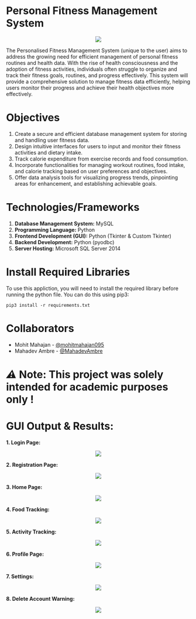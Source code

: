 # Personal Fitness Management System

<p align="center">
  <img src="https://github.com/mohitmahajan095/Personal-Fitness-Management-System/blob/42f3bfe7f9fffe4c7d0e4c4465bad283c6151e77/Minor%20Project%20Files/img/home_3.png" />
</p>

The Personalised Fitness Management System (unique to the user) aims to address the growing need for efficient management of personal fitness routines and health data. With the rise of health consciousness and the adoption of fitness activities, individuals often struggle to organize and track their fitness goals, routines, and progress effectively. This system will provide a comprehensive solution to manage fitness data efficiently, helping users monitor their progress and achieve their health objectives more effectively.

# Objectives
1. Create a secure and efficient database management system for storing and handling user fitness data.
2. Design intuitive interfaces for users to input and monitor their fitness activities and dietary intake.
3. Track calorie expenditure from exercise records and food consumption.
4. Incorporate functionalities for managing workout routines, food intake, and calorie tracking based on user preferences and objectives.
5. Offer data analysis tools for visualizing progress trends, pinpointing areas for enhancement, and establishing achievable goals.

# Technologies/Frameworks
1. **Database Management System:** MySQL
2. **Programming Language:** Python
3. **Frontend Development (GUI):** Python (Tkinter & Custom Tkinter)
4. **Backend Development:** Python (pyodbc)
5. **Server Hosting:** Microsoft SQL Server 2014

# Install Required Libraries                     
To use this appliction, you will need to install the required library before running the python file. You can do this using pip3:

`pip3 install -r requirements.txt`

# Collaborators
* Mohit Mahajan - [@mohitmahajan095](https://github.com/mohitmahajan095 "Mohit's Github Profile")
* Mahadev Ambre - [@MahadevAmbre](https://github.com/MahadevAmbre "Mahadev's Github Profile")
  
# ___________________________________⚠___________________________________ Note: This project was solely intended for academic purposes only !

# GUI Output & Results:
**1. Login Page:**
<p align="center">
  <img src="https://github.com/mohitmahajan095/Personal-Fitness-Management-System/blob/82e3ca2a9b11a5f1b0538c3578b23d2984787f7a/Minor%20Project%20Files/Output%20Images/login_page.png" />
</p>

**2. Registration Page:**
<p align="center">
  <img src="https://github.com/mohitmahajan095/Personal-Fitness-Management-System/blob/82e3ca2a9b11a5f1b0538c3578b23d2984787f7a/Minor%20Project%20Files/Output%20Images/registration_page.png" />
</p>

**3. Home Page:**
<p align="center">
  <img src="https://github.com/mohitmahajan095/Personal-Fitness-Management-System/blob/82e3ca2a9b11a5f1b0538c3578b23d2984787f7a/Minor%20Project%20Files/Output%20Images/home_page.png" />
</p>

**4. Food Tracking:**
<p align="center">
  <img src="https://github.com/mohitmahajan095/Personal-Fitness-Management-System/blob/82e3ca2a9b11a5f1b0538c3578b23d2984787f7a/Minor%20Project%20Files/Output%20Images/food_intakes_page.png" />
</p>

**5. Activity Tracking:**
<p align="center">
  <img src="https://github.com/mohitmahajan095/Personal-Fitness-Management-System/blob/82e3ca2a9b11a5f1b0538c3578b23d2984787f7a/Minor%20Project%20Files/Output%20Images/your_activities_page.png" />
</p>

**6. Profile Page:**
<p align="center">
  <img src="https://github.com/mohitmahajan095/Personal-Fitness-Management-System/blob/82e3ca2a9b11a5f1b0538c3578b23d2984787f7a/Minor%20Project%20Files/Output%20Images/profile_page.png" />
</p>

**7. Settings:**
<p align="center">
  <img src="https://github.com/mohitmahajan095/Personal-Fitness-Management-System/blob/82e3ca2a9b11a5f1b0538c3578b23d2984787f7a/Minor%20Project%20Files/Output%20Images/settings_page.png" />
</p>

**8. Delete Account Warning:**
<p align="center">
  <img src="https://github.com/mohitmahajan095/Personal-Fitness-Management-System/blob/82e3ca2a9b11a5f1b0538c3578b23d2984787f7a/Minor%20Project%20Files/Output%20Images/settings_warning_page.png" />
</p>
